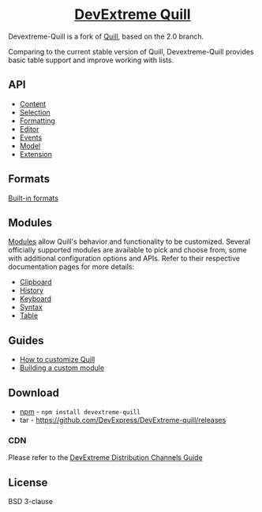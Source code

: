 <h1 align="center">
  <a href="https://js.devexpress.com/" title="DevExtreme-Quill">DevExtreme Quill</a>
</h1>

Devextreme-Quill is a fork of [Quill](https://quilljs.com/), based on the 2.0 branch.

Comparing to the current stable version of Quill, Devextreme-Quill provides basic table support and improve working with lists.

## API

- [Content](/docs/api/contents.md)
- [Selection](/docs/api/selection.md)
- [Formatting](/docs/api/formatting.md)
- [Editor](/docs/api/editor.md)
- [Events](/docs/api/events.md)
- [Model](/docs/api/model.md)
- [Extension](/docs/api/extension.md)

## Formats

[Built-in formats](/docs/formats.md)

## Modules

[Modules](/docs/modules.md) allow Quill's behavior and functionality to be customized. Several officially supported modules are available to pick and choose from, some with additional configuration options and APIs. Refer to their respective documentation pages for more details:
- [Clipboard](/docs/modules/clipboard.md)
- [History](docs/docs/modules/history.md)
- [Keyboard](/docs/modules/keyboard.md)
- [Syntax](/docs/modules/syntax.md)
- [Table](/docs/modules/table.md)

## Guides

- [How to customize Quill](/docs/guides/how-to-customize-quill.md)
- [Building a custom module](/docs/guides/building-a-custom-module.md)

## Download

- [npm](https://www.npmjs.com/package/devextreme-quill) - `npm install devextreme-quill`
- tar - https://github.com/DevExpress/DevExtreme-quill/releases


### CDN

Please refer to the [DevExtreme Distribution Channels Guide](https://js.devexpress.com/Documentation/Guide/Common/Distribution_Channels/CDN/)

## License

BSD 3-clause
